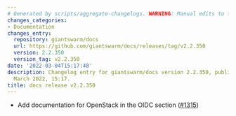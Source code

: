 ```yaml
---
# Generated by scripts/aggregate-changelogs. WARNING: Manual edits to this files will be overwritten.
changes_categories:
- Documentation
changes_entry:
  repository: giantswarm/docs
  url: https://github.com/giantswarm/docs/releases/tag/v2.2.350
  version: 2.2.350
  version_tag: v2.2.350
date: '2022-03-04T15:17:48'
description: Changelog entry for giantswarm/docs version 2.2.350, published on 04
  March 2022, 15:17.
title: docs release v2.2.350
---
```


- Add documentation for OpenStack in the OIDC section ([#1315](https://github.com/giantswarm/docs/pull/1315))

